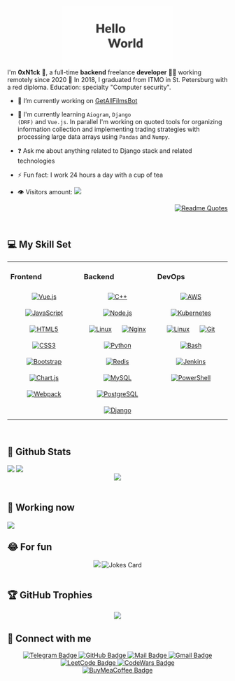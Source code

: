 <div align="center">
  <img src="https://github.com/0xN1ck/0xN1ck/blob/main/hello_world.gif?raw=true" align="center" style="width: 50%" />
</div>   
  

<div align="left">
  I'm <b>0xN1ck</b> 👋, a full-time <b>backend</b> freelance <b>developer</b> 👨‍💻 working remotely since 2020 🚀 
  In 2018, I graduated from ITMO in St. Petersburg with a red diploma. Education:
  specialty "Computer security".
</div>  
  

- 🔭 I’m currently working on [GetAllFilmsBot](https://github.com/0xN1ck/GetAllFilmsBot)  
  

- 🌱 I'm currently learning <code>Aiogram</code>, <code>Django (DRF)</code> and <code>Vue.js</code>. In parallel I'm working on quoted tools for organizing information collection and implementing trading strategies with processing large data arrays using <code>Pandas</code> and <code>Numpy</code>.  
  

- ❓ Ask me about anything related to Django stack and related technologies  
  
  
- ⚡ Fun fact: I work 24 hours a day with a cup of tea  


- 👁️ Visitors amount: <img src="https://komarev.com/ghpvc/?username=0xN1ck&&style=blue" />


<div align="right">
  <p>
    <a href="https://github.com/piyushsuthar/github-readme-quotes"><img src="https://quotes-github-readme.vercel.app/api?type=horizontal&amp;theme=dark" alt="Readme    Quotes"></a>
  </p>
</div>

<br/>  


## 💻 My Skill Set  
<table><tr><td valign="top" width="33%">

### Frontend  
<div align="center">  
  <a href="https://vuejs.org/" target="_blank"><img style="margin: 10px" src="https://profilinator.rishav.dev/skills-assets/vuejs-original-wordmark.svg" alt="Vue.js" height="50" /></a>  
  <a href="https://www.javascript.com/" target="_blank"><img style="margin: 10px" src="https://profilinator.rishav.dev/skills-assets/javascript-original.svg" alt="JavaScript" height="50" /></a>  
  <a href="https://en.wikipedia.org/wiki/HTML5" target="_blank"><img style="margin: 10px" src="https://profilinator.rishav.dev/skills-assets/html5-original-wordmark.svg" alt="HTML5" height="50" /></a>  
  <a href="https://www.w3schools.com/css/" target="_blank"><img style="margin: 10px" src="https://profilinator.rishav.dev/skills-assets/css3-original-wordmark.svg" alt="CSS3" height="50" /></a>  
  <a href="https://getbootstrap.com/docs/3.4/javascript/" target="_blank"><img style="margin: 10px" src="https://profilinator.rishav.dev/skills-assets/bootstrap-plain.svg" alt="Bootstrap" height="50" /></a>  
  <a href="https://www.chartjs.org/" target="_blank"><img style="margin: 10px" src="https://profilinator.rishav.dev/skills-assets/logo-title.svg" alt="Chart.js" height="50" /></a>  
  <a href="https://webpack.js.org/" target="_blank"><img style="margin: 10px" src="https://profilinator.rishav.dev/skills-assets/webpack-original.svg" alt="Webpack" height="50" /></a>  
</div>

</td><td valign="top" width="33%">



### Backend  
<div align="center">  
<a href="https://www.cplusplus.com/" target="_blank"><img style="margin: 10px" src="https://profilinator.rishav.dev/skills-assets/cplusplus-original.svg" alt="C++" height="50" /></a>  
<a href="https://nodejs.org/" target="_blank"><img style="margin: 10px" src="https://profilinator.rishav.dev/skills-assets/nodejs-original-wordmark.svg" alt="Node.js" height="50" /></a>  
<a href="https://www.linux.org/" target="_blank"><img style="margin: 10px" src="https://profilinator.rishav.dev/skills-assets/linux-original.svg" alt="Linux" height="50" /></a>  
<a href="https://www.nginx.com/" target="_blank"><img style="margin: 10px" src="https://profilinator.rishav.dev/skills-assets/nginx-original.svg" alt="Nginx" height="50" /></a>  
<a href="https://www.python.org/" target="_blank"><img style="margin: 10px" src="https://profilinator.rishav.dev/skills-assets/python-original.svg" alt="Python" height="50" /></a>  
<a href="https://redis.io/" target="_blank"><img style="margin: 10px" src="https://profilinator.rishav.dev/skills-assets/redis-original-wordmark.svg" alt="Redis" height="50" /></a>  
<a href="https://www.mysql.com/" target="_blank"><img style="margin: 10px" src="https://profilinator.rishav.dev/skills-assets/mysql-original-wordmark.svg" alt="MySQL" height="50" /></a>  
<a href="https://www.postgresql.org/" target="_blank"><img style="margin: 10px" src="https://profilinator.rishav.dev/skills-assets/postgresql-original-wordmark.svg" alt="PostgreSQL" height="50" /></a>  
<a href="https://www.djangoproject.com/" target="_blank"><img style="margin: 10px" src="https://profilinator.rishav.dev/skills-assets/django-original.svg" alt="Django" height="50" /></a>  
</div>

</td><td valign="top" width="33%">



### DevOps  
<div align="center">  
<a href="https://aws.amazon.com/" target="_blank"><img style="margin: 10px" src="https://profilinator.rishav.dev/skills-assets/amazonwebservices-original-wordmark.svg" alt="AWS" height="50" /></a>  
<a href="https://kubernetes.io/" target="_blank"><img style="margin: 10px" src="https://profilinator.rishav.dev/skills-assets/kubernetes-icon.svg" alt="Kubernetes" height="50" /></a>  
<a href="https://www.linux.org/" target="_blank"><img style="margin: 10px" src="https://profilinator.rishav.dev/skills-assets/linux-original.svg" alt="Linux" height="50" /></a>  
<a href="https://github.com/" target="_blank"><img style="margin: 10px" src="https://profilinator.rishav.dev/skills-assets/git-scm-icon.svg" alt="Git" height="50" /></a>  
<a href="https://www.gnu.org/software/bash/" target="_blank"><img style="margin: 10px" src="https://profilinator.rishav.dev/skills-assets/gnu_bash-icon.svg" alt="Bash" height="50" /></a>  
<a href="https://www.jenkins.io/" target="_blank"><img style="margin: 10px" src="https://profilinator.rishav.dev/skills-assets/jenkins-icon.svg" alt="Jenkins" height="50" /></a>  
<a href="https://docs.microsoft.com/en-us/powershell/" target="_blank"><img style="margin: 10px" src="https://profilinator.rishav.dev/skills-assets/powershell.png" alt="PowerShell" height="50" /></a>  
</div>

</td></tr></table>  

<br/>  



## 🧮 Github Stats  


<div align="left">
  <img src="https://github-readme-stats.vercel.app/api?username=0xN1ck&show_icons=true&theme=default#gh-light-mode-only">
  <img src="https://streak-stats.demolab.com/?user=0xN1ck">  
</div>
<div align="center">
  <img src="https://metrics.lecoq.io/0xN1ck">    
</div>

<br/>  

## 🏡 Working now

  <a href="https://github.com/0xN1ck/GetAllFilmsBot">
    <img align="center" src="https://github-readme-stats.vercel.app/api/pin/?username=0xN1ck&repo=GetAllFilmsBot" />
  </a>

## 😂 For fun

<div align="center">
  <img src="https://github.com/0xN1ck/0xN1ck/blob/output/github-contribution-grid-snake.gif"> 
  <img src="https://readme-jokes.vercel.app/api" alt="Jokes Card" />
</div>

<br/>

## 🏆 GitHub Trophies

<div align="center">
  <img src="https://github-profile-trophy.vercel.app/?username=0xN1ck&margin-w=15">
</div>




## 📩 Connect with me  

<div id="badges" align="center">
  <a href="https://t.me/Nicknames">
    <img src="https://img.shields.io/badge/Telegram-nicknames-blue?style=plastic&logo=Telegram" alt="Telegram Badge"/>
  </a>
  <a href="https://github.com/0xN1ck">
    <img src="https://img.shields.io/badge/GitHub-nicknames-black?style=plastic&logo=github" alt="GitHub Badge"/>
  </a>
  <a href="mailto:alex97ander@mail.com">
    <img src="https://img.shields.io/badge/Mail.Ru-alex97ander-blue?style=plastic&logo=Mail.Ru" alt="Mail Badge"/>
  </a>
  <a href="mailto:alex97ander97@gmail.com">
    <img src="https://img.shields.io/badge/Gmail-alex97ander97-red?style=plastic&logo=Gmail" alt="Gmail Badge"/>
  </a>
</div>

<div id="badges" align="center">
  <a href="https://leetcode.com/0xN1ck/">
    <img src="https://img.shields.io/badge/LeetCode-0xN1ck-red?style=plastic&logo=LeetCode" alt="LeetCode Badge"/>
  </a>
  <a href="https://www.codewars.com/users/0xN1ck">
    <img src="https://img.shields.io/badge/CodeWars-0xN1ck-black?style=plastic&logo=CodeWars" alt="CodeWars Badge"/>
  </a>
</div>

<div id="badges" align="center">
  <a href="https://www.buymeacoffee.com/0xN1ck">
    <img src="https://img.shields.io/badge/BuyMeaCoffee-0xN1ck-orange?style=plastic&logo=buymeacoffee" alt="BuyMeaCoffee Badge"/>
  </a>
</div>

